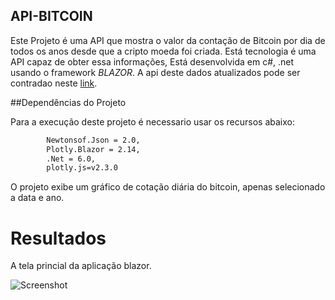 ﻿## API-BITCOIN


Este Projeto é uma API que mostra o valor da contação de Bitcoin por dia de todos os anos desde que a cripto moeda foi criada. Está tecnologia é uma API capaz de obter essa informações, Está desenvolvida em c#, .net usando o framework *BLAZOR*.
A api deste dados atualizados pode ser contradao neste [link](https://www.mercadobitcoin.com.br/api-doc/).


##Dependências do Projeto

Para a execução deste projeto é necessario usar os recursos abaixo:

```bash
		Newtonsof.Json = 2.0,
		Plotly.Blazor = 2.14,
		.Net = 6.0,
		plotly.js=v2.3.0
```
O projeto exibe um gráfico de cotação diária do bitcoin, apenas selecionado a data e ano.

# Resultados
A tela princial da aplicação blazor.

![Screenshot](/Screams/Visao-geral)

